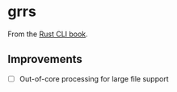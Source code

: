 # grrs

From the [Rust CLI book](https://rust-cli.github.io/book/tutorial/index.html).

## Improvements

- [ ] Out-of-core processing for large file support

